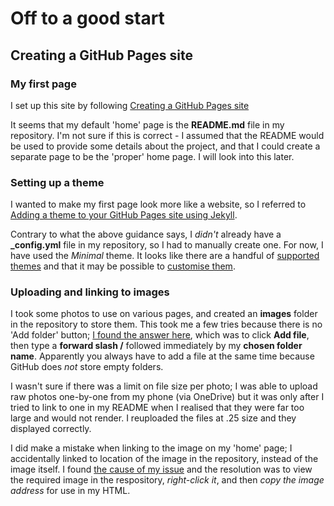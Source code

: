 <h1>Off to a good start</h1>
<h2>Creating a GitHub Pages site</h2>
<h3>My first page</h3>
<p>I set up this site by following <a href="https://docs.github.com/en/pages/getting-started-with-github-pages/creating-a-github-pages-site">Creating a GitHub Pages site</a></p>
<p>It seems that my default 'home' page is the <strong>README.md</strong> file in my repository. I'm not sure if this is correct - I assumed that the README would be used to provide some details about the project, and that I could create a separate page to be the 'proper' home page. I will look into this later. </p>
<h3>Setting up a theme</h3>
<p>I wanted to make my first page look more like a website, so I referred to <a href="https://docs.github.com/en/pages/setting-up-a-github-pages-site-with-jekyll/adding-a-theme-to-your-github-pages-site-using-jekyll">Adding a theme to your GitHub Pages site using Jekyll</a>.</p>
<p>Contrary to what the above guidance says, I <i>didn't</i> already have a <strong>_config.yml</strong> file in my repository, so I had to manually create one. For now, I have used the <i>Minimal</i> theme. It looks like there are a handful of <a href="https://pages.github.com/themes/">supported themes</a> and that it may be possible to <a href="https://jekyllrb.com/docs/step-by-step/01-setup/">customise them</a>.</p>
<h3>Uploading and linking to images</h3>
<p>I took some photos to use on various pages, and created an <strong>images</strong> folder in the repository to store them. This took me a few tries because there is no 'Add folder' button; <a href="https://stackoverflow.com/questions/12258399/how-do-i-create-a-folder-in-a-github-repository">I found the answer here</a>, which was to click <strong>Add file</strong>, then type a <strong>forward slash /</strong> followed immediately by my <strong>chosen folder name</strong>. Apparently you always have to add a file at the same time because GitHub does <i>not</i> store empty folders.
<p></p>I wasn't sure if there was a limit on file size per photo; I was able to upload raw photos one-by-one from my phone (via OneDrive) but it was only after I tried to link to one in my README when I realised that they were far too large and would not render. I reuploaded the files at .25 size and they displayed correctly.</p>
<p>I did make a mistake when linking to the image on my 'home' page; I accidentally linked to location of the image in the repository, instead of the image itself. I found <a href="https://stackoverflow.com/questions/52876285/embedding-an-image-stored-in-github">the cause of my issue</a> and the resolution was to view the required image in the respository, <i>right-click it</i>, and then <i>copy the image address</i> for use in my HTML. </p>

